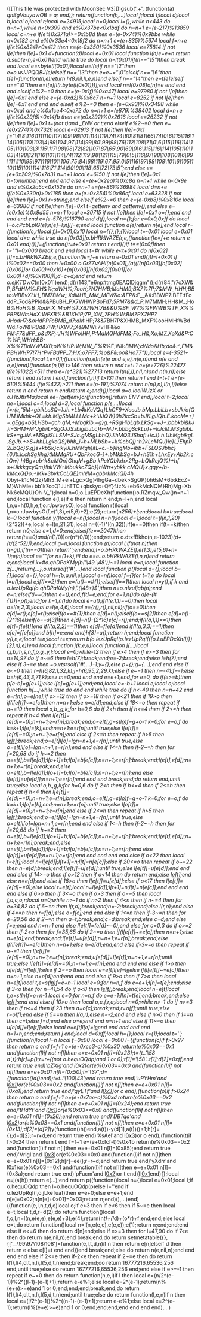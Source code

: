([[This file was protected with MoonSec V3]]):gsub('.+', (function(a) _qnBgVouyawQB = a; end)); return(function(h,...)local f;local t;local d;local b;local o;local r;local e=24915;local n=0;local l={};while n<443 do n=n+1;while n<0x399 and e%0x37be<0x1bdf do n=n+1 e=(e-217)%13859 local c=n+e if(e%0x371a)>=0x1b8d then e=(e-0x74)%0x9bbe while n<0x182 and e%0x33e4<0x19f2 do n=n+1 e=(e+835)%5674 local f=n+e if(e%0x824)>0x412 then e=(e-0x350)%0x3536 local e=75814 if not l[e]then l[e]=0x1 d=function(d)local e=0x01 local function l(n)e=e+n return d:sub(e-n,e-0x01)end while true do local n=l(0x01)if(n=="\5")then break end local e=r.byte(l(0x01))local e=l(e)if n=="\2"then e=o.wJJPQQBJ(e)elseif n=="\3"then e=e~="\0"elseif n=="\6"then t[e]=function(n,e)return h(8,nil,h,e,n)end elseif n=="\4"then e=t[e]elseif n=="\0"then e=t[e][l(r.byte(l(0x01)))];end local n=l(0x08)o[n]=e end end end elseif e%2~=0 then e=(e-0x1f)%0xa47f local e=97980 if not l[e]then l[e]=0x1 end else e=(e-0xd2)%0x6c7 n=n+1 local e=8252 if not l[e]then l[e]=0x1 end end end elseif e%2~=0 then e=(e+0x93)%0x3498 while n<0xa1 and e%0x1ce4<0xe72 do n=n+1 e=(e*879)%38402 local d=n+e if(e%0x29f6)<0x14fb then e=(e*0x292)%0x2616 local e=26232 if not l[e]then l[e]=0x1 t=(not t)and _ENV or t;end elseif e%2~=0 then e=(e*0x274)%0x7326 local e=62913 if not l[e]then l[e]=0x1 f="\4\8\116\111\110\117\109\98\101\114\119\74\74\80\81\81\66\74\0\6\115\116\114\105\110\103\4\99\104\97\114\99\80\99\98\76\112\108\71\0\6\115\116\114\105\110\103\3\115\117\98\98\72\82\107\87\65\90\69\0\6\115\116\114\105\110\103\4\98\121\116\101\114\74\112\119\98\121\115\79\0\5\116\97\98\108\101\6\99\111\110\99\97\116\101\106\75\84\68\119\67\95\0\5\116\97\98\108\101\6\105\110\115\101\114\116\71\114\90\90\118\65\72\73\5";end else e=(e+0x209)%0x7d31 n=n+1 local e=6150 if not l[e]then l[e]=0x1 b=tonumber;end end end else e=(e+0x2ea)%0xc8a n=n+1 while n<0x9e and e%0x2a5c<0x152e do n=n+1 e=(e+86)%36984 local d=n+e if(e%0x230a)>0x1185 then e=(e+0x354)%0x86cf local e=63328 if not l[e]then l[e]=0x1 r=string;end elseif e%2~=0 then e=(e-0xb8)%0x810c local e=63980 if not l[e]then l[e]=0x1 t=getfenv and getfenv();end else e=(e*0x1e)%0x9d55 n=n+1 local e=30715 if not l[e]then l[e]=0x1 o={};end end end end end e=(e-576)%16790 end d(f);local n={};for e=0x0,0xff do local l=o.cPcbLplG(e);n[e]=l;n[l]=e;end local function a(e)return n[e];end local r=(function(c,r)local f,l=0x01,0x10 local n={{},{},{}}local t=-0x01 local e=0x01 local d=c while true do n[0x03][o.bHRkWAZE(r,e,(function()e=f+e return e-0x01 end)())]=(function()t=t+0x01 return t end)()if t==(0x0f)then t=""l=0x000 break end end local t=#r while e<t+0x01 do n[0x02][l]=o.bHRkWAZE(r,e,(function()e=f+e return e-0x01 end)())l=l+0x01 if l%0x02==0x00 then l=0x00 o.GrZZvAHI(n[0x01],(a((((n[0x03][n[0x02][0x00]]or 0x00)*0x10)+(n[0x03][n[0x02][0x01]]or 0x00)+d)%0x100)));d=c+d;end end return o.ejKTDwC_(n[0x01])end);d(r(143,"e6np#tmg0EAQlDjqgm"));d(r(84,"r7oXW&P;_BFdHM%:FH&%;;oWH%;7ooH;7N7HMB;MoHM9;BX7%7P;7&MW_HHH;BBto:MBBvXHH_BM7BMw;,XdMHB_MM_MFW&o:&FP&_:F__&X:BBWP7:BFF:fFoddP_7od&PPld&&PBuBH_PX7WHWPBoFd7;_5PM7&&d_P_;M7MMH;HH&M_;HoB%__HoH%_B_XodF_:X_M:oH%):XB7WH:7B&&U%BF_W7%%FWWB%TF_X%%FBP&WmHdX:WFXB%&B1XHiP;7P_XW_7PH%W_:BM7PX7HP?JHodH7;&oHdPPFoBMB_d7:dM_:HP;7&&7BH7P&XHMB_MXF%ooHMH:WBdWd:_FoW&:PBd&7:W;HXW:7_;X&9MWi:7vHF&&o _FM:F7&dFP_p&dXP;:JH%WFo!HH;P:MdMQHdFM&;Fo_H&;Xo;M7_XoXd&P:C%%F;WHH;BB-X%%7BoWWMXB;oW%HP:W;MW_F%R_%F;W&:_BMW;cWdo&Hb;do&:^;FM&PBHWHP7!7H^PvFBdPP_7;HX;o7FF7;%o&F&;oo&Ho77"));local e=(-3521+(function()local t,e=0,1;(function(n,e)n(e(e and e,e),n(e,n)and n(e and e,e))end)(function(n,l)if t>146 then return n end t=t+1 e=(e+726)%22477 if(e%1022)<511 then e=(e*321)%27713 return l(n(l,l),n(l,n)and n(n,n))else return l end return l end,function(l,n)if t>131 then return l end t=t+1 e=(e-510)%5444 if(e%422)>211 then e=(e-191)%7074 return n(n(l,n),l(n,l))else return n end return n end)return e;end)())local a=o.iocIWJzX or o.HzJttrMa;local ee=(getfenv)or(function()return _ENV end);local t=2;local ne=1;local c=4;local d=3;local function p(s,...)local f=r(e,"5M+gbikLcSQ=}Jh.+Lb4kKcVQq}LhCF9+XccJb.bMp:LbiLb+sbJk/c{QUM.iMkhk+QL=kh.MigSbMLLLMc+k^JJQW}0h2kcSb=bJK.gJQh.E.kbcM=+}=.gEgg+bSLHSb=gch.gM,+Mbgkib.=g}g.+RSgHibLgb.LkSg=+J+.bbbkbi&kJ}i=SHM+M^JgbiiL+SgQJJS.ibigibJLc}b=MJ+.bbbgSckLu}+=kJcM.MSgbibLkS+=gJM.+MSgiiSLLSM=SJc.gMSgLbhQ}JihMQ3JShaf:+!cJ}.h.UhMgbikgL.SgJb.+>S+hbLLgkcQS}bhb_i+h+MLbSb=+k%cbQj}^h2kLcMQJ}ic_}L}EhpR2LbQc}S.g}s+kbSk}cikyJLhMMgh)itL+c.=b}ihgMb+ibb+FSLQSJbhc}{0Jb.k.chSg}ihg}tMkMgRU+QbFkocG-}+.bMkbSg=bJ+hS1h+LhxEy+Ab2k.c)Qw} h)Bg+ub^k&cMQn}GhqM+gBb kPcYQb}xh>2Rg+bQkRcjQ%}+hf s+UkkkgcyQm}!hkVW+MbukkcZQb}}hWtr+ybkk cMQU}x.gqy+/b-kMcxQ{}o.+Mk+3bvkCcLQE}mh!M+gbbrkMc!Qi}4h_ Obyi+k1cMQz}Mh3_M+ei+Lgc>Qg}4hgGa+dbek>SgQP}bh6sM+6b:kEcZ=M}WhMle+bb1k7coQ1JJhTTC+qbskyc+QY}f.iz%+eb6kMcNQM}Rh)Mg+XbNk6cMQU}Oh-V_");local n=0;o.LuEPDcXh(function()o.RZmqw_Qw()n=n+1 end)local function e(l,e)if e then return n end;n=l+n;end local l,n,u=h(0,h,e,f,o.rJpwbysO);local function r()local l,n=o.rJpwbysO(f,e(1,3),e(5,6)+2);e(2);return(n*256)+l;end;local k=true;local k=0 local function y()local e=n();local n=n();local d=1;local t=(l(n,1,20)*(2^32))+e;local e=l(n,21,31);local n=((-1)^l(n,32));if(e==0)then if(t==k)then return n*0;else e=1;d=0;end;elseif(e==2047)then return(t==0)and(n*(1/0))or(n*(0/0));end;return o.dtxfBkhc(n,e-1023)*(d+(t/(2^52)));end;local g=n;local function _(n)local l;if(not n)then n=g();if(n==0)then return'';end;end;l=o.bHRkWAZE(f,e(1,3),e(5,6)+n-1);e(n)local e=""for n=(1+k),#l do e=e..o.bHRkWAZE(l,n,n)end return e;end;local k=#o.qhDPaKMy(b('\49.\48'))~=1 local e=n;local function z(...)return{...},o.vtsrsoif('#',...)end local function p()local a={};local b={};local e={};local h={b,a,nil,e};local e=n()local f={}for t=1,e do local l=u();local e;if(l==2)then e=(u()~=#{});elseif(l==1)then local n=y();if k and o.lezUpRqI(o.qhDPaKMy(n),'.(\48+)$')then n=o.nIzuIjqb(n);end e=n;elseif(l==0)then e=_();end;f[t]=e;end;for e=1,n()do a[e-(#{1})]=p();end;for h=1,n()do local e=u();if(l(e,1,1)==0)then local o=l(e,2,3);local a=l(e,4,6);local e={r(),r(),nil,nil};if(o==0)then e[d]=r();e[c]=r();elseif(o==#{1})then e[d]=n();elseif(o==s[2])then e[d]=n()-(2^16)elseif(o==s[3])then e[d]=n()-(2^16)e[c]=r();end;if(l(a,1,1)==1)then e[t]=f[e[t]]end if(l(a,2,2)==1)then e[d]=f[e[d]]end if(l(a,3,3)==1)then e[c]=f[e[c]]end b[h]=e;end end;h[3]=u();return h;end;local function y(l,n,e)local t=n;local t=e;return b(o.lezUpRqI(o.lezUpRqI(({o.LuEPDcXh(l)})[2],n),e))end local function j(k,e,u)local function j(...)local r,j,b,m,s,n,f,p,g,_,y,l;local e=0;while-1<e do if e>2 then if e>4 then if e>=3 then for n=14,97 do if e~=6 then l=h(7);break;end;e=-2;break;end;else l=h(7);end else if 3~=e then _=o.vtsrsoif('#',...)-1;y={};else p={};g={...};end end else if e<=0 then r=h(6,82,1,32,k);j=h(6,95,2,29,k);else if e~=1 then n=-41;f=-1;else b=h(6,43,3,71,k);s=z m=0;end end end e=e+1;end;for e=0,_ do if(e>=b)then p[e-b]=g[e+1];else l[e]=g[e+1];end;end;local e=_-b+1 local e;local o;local function h(...)while true do end end while true do if n<-40 then n=n+42 end e=r[n];o=e[ne];if o>=12 then if o>=18 then if o<21 then if 19>o then if(l[e[t]]~=e[c])then n=n+1;else n=e[d];end;else if 18<=o then repeat if o~=19 then local o,b,_,g,k;for h=0,6 do if 2<h then if h<=4 then if 2<=h then repeat if h<4 then l[e[t]]=(e[d]~=0);n=n+1;e=r[n];break;end;o=e[t]_,g=s(l[o](a(l,o+1,e[d])))f=g+o-1 k=0;for e=o,f do k=k+1;l[e]=_[k];end;n=n+1;e=r[n];until true;else l[e[t]]=(e[d]~=0);n=n+1;e=r[n];end else if 2<=h then repeat if h>5 then l[e[t]]();break;end;o=e[t]l[o]=l[o](a(l,o+1,f))n=n+1;e=r[n];until true;else o=e[t]l[o]=l[o](a(l,o+1,f))n=n+1;e=r[n];end end else if 1<=h then if-2~=h then for f=20,68 do if h~=2 then o=e[t];b=l[e[d]];l[o+1]=b;l[o]=b[e[c]];n=n+1;e=r[n];break;end;l(e[t],e[d]);n=n+1;e=r[n];break;end;else o=e[t];b=l[e[d]];l[o+1]=b;l[o]=b[e[c]];n=n+1;e=r[n];end else l[e[t]]=u[e[d]];n=n+1;e=r[n];end end end break;end;do return end;until true;else local o,b,_,g,k;for h=0,6 do if 2<h then if h<=4 then if 2<=h then repeat if h<4 then l[e[t]]=(e[d]~=0);n=n+1;e=r[n];break;end;o=e[t]_,g=s(l[o](a(l,o+1,e[d])))f=g+o-1 k=0;for e=o,f do k=k+1;l[e]=_[k];end;n=n+1;e=r[n];until true;else l[e[t]]=(e[d]~=0);n=n+1;e=r[n];end else if 2<=h then repeat if h>5 then l[e[t]]();break;end;o=e[t]l[o]=l[o](a(l,o+1,f))n=n+1;e=r[n];until true;else o=e[t]l[o]=l[o](a(l,o+1,f))n=n+1;e=r[n];end end else if 1<=h then if-2~=h then for f=20,68 do if h~=2 then o=e[t];b=l[e[d]];l[o+1]=b;l[o]=b[e[c]];n=n+1;e=r[n];break;end;l(e[t],e[d]);n=n+1;e=r[n];break;end;else o=e[t];b=l[e[d]];l[o+1]=b;l[o]=b[e[c]];n=n+1;e=r[n];end else l[e[t]]=u[e[d]];n=n+1;e=r[n];end end end end end else if o<22 then local t=e[t];local n=l[e[d]];l[t+1]=n;l[t]=n[e[c]];else if 20<=o then repeat if o~=22 then n=e[d];break;end;l[e[t]]=u[e[d]];until true;else l[e[t]]=u[e[d]];end end end else if 14>=o then if o>12 then if o<14 then do return end;else l[e[t]]();end else n=e[d];end else if 16>o then l[e[t]]=u[e[d]];else if o<17 then l[e[t]]=(e[d]~=0);else local t=e[t];local n=l[e[d]];l[t+1]=n;l[t]=n[e[c]];end end end end else if 6>o then if 3<=o then if o>3 then if o==5 then local f,a,c,o,r;local n=0;while n>-1 do if n>2 then if 4<n then if n~=4 then for e=34,82 do if 6~=n then l(r,o);break;end;n=-2;break;end;else l(r,o);end else if 4==n then r=f[a];else o=f[c];end end else if 1<=n then if-3~=n then for e=20,56 do if 2~=n then a=t;break;end;c=d;break;end;else c=d;end else f=e;end end n=n+1 end else l[e[t]]=(e[d]~=0);end else for o=0,3 do if o>=2 then if-2<o then for f=35,65 do if 2~=o then if(l[e[t]]~=e[c])then n=n+1;else n=e[d];end;break;end;l[e[t]]=u[e[d]];n=n+1;e=r[n];break;end;else if(l[e[t]]~=e[c])then n=n+1;else n=e[d];end;end else if-3~=o then repeat if o~=1 then l[e[t]]=(e[d]~=0);n=n+1;e=r[n];break;end;u[e[d]]=l[e[t]];n=n+1;e=r[n];until true;else l[e[t]]=(e[d]~=0);n=n+1;e=r[n];end end end end else if 1>o then u[e[d]]=l[e[t]];else if 2==o then local e=e[t]l[e]=l[e](a(l,e+1,f))else if(l[e[t]]~=e[c])then n=n+1;else n=e[d];end;end end end else if 9>o then if 7>o then local n=e[t]local t,e=s(l[n](a(l,n+1,e[d])))f=e+n-1 local e=0;for n=n,f do e=e+1;l[n]=t[e];end;else if 3<o then for n=41,54 do if o<8 then l[e[t]]();break;end;local n=e[t]local t,e=s(l[n](a(l,n+1,e[d])))f=e+n-1 local e=0;for n=n,f do e=e+1;l[n]=t[e];end;break;end;else l[e[t]]();end end else if 10>o then local o,c,f,r,a;local n=0;while n>-1 do if n>=3 then if n<=4 then if 2<n then repeat if n>3 then a=o[c];break;end;r=o[f];until true;else r=o[f];end else if 5==n then l(a,r);else n=-2;end end else if n>0 then if 1==n then c=t;else f=d;end else o=e;end end n=n+1 end else if 11~=o then u[e[d]]=l[e[t]];else local e=e[t]l[e]=l[e](a(l,e+1,f))end end end end end n=1+n;end;end;return j end;local d=0xff;local h={};local r=(1);local t='';(function(n)local l=n local f=0x00 local e=0x00 l={(function(c)if f>0x27 then return c end f=f+1 e=(e+0xcc3-c)%0x30 return(e%0x03==0x1 and(function(l)if not n[l]then e=e+0x01 n[l]=(0x23);t={t..'\58 a',t};h[r]=p();r=r+((not o.hequOQdp)and 1 or 0);t[1]='\58'..t[1];d[2]=0xff;end return true end)'bZXlg'and l[0x2](0x36b+c))or(e%0x03==0x0 and(function(l)if not n[l]then e=e+0x01 n[l]=(0x50);t='\37';d={function()d()end};t=t..'\100\43';end return true end)'uPYHm'and l[0x1](c+0x214))or(e%0x03==0x2 and(function(l)if not n[l]then e=e+0x01 n[l]=(0xa1);end return true end)'gyETf'and l[0x3](c+0xe9))or c end),(function(o)if f>0x24 then return o end f=f+1 e=(e+0x7ae-o)%0xd return(e%0x03==0x2 and(function(l)if not n[l]then e=e+0x01 n[l]=(0x24);end return true end)'tHdYt'and l[0x1](0x149+o))or(e%0x03==0x0 and(function(l)if not n[l]then e=e+0x01 n[l]=(0x26);end return true end)'DBTqa'and l[0x2](o+0x346))or(e%0x03==0x1 and(function(l)if not n[l]then e=e+0x01 n[l]=(0x13);d[2]=(d[2]*(y(function()h()end,a(t))-y(d[1],a(t))))+1;h[r]={};d=d[2];r=r+d;end return true end)'XsAel'and l[0x3](o+0x15a))or o end),(function(t)if f>0x24 then return t end f=f+1 e=(e+0xfcf-t)%0x4b return(e%0x03==0x2 and(function(l)if not n[l]then e=e+0x01 n[l]=(0x85);end return true end)'VrlgI'and l[0x3](0x8f+t))or(e%0x03==0x0 and(function(l)if not n[l]then e=e+0x01 n[l]=(0x12);h[r]=ee();r=r+d;end return true end)'yXdrr'and l[0x1](t+0x293))or(e%0x03==0x1 and(function(l)if not n[l]then e=e+0x01 n[l]=(0x3a);end return true end)'pFucm'and l[0x2](t+0x1a2))or t end)}l[0x1](0x81)end){};local e=j(a(h));return e(...);end return p((function()local n={}local e=0x01;local l;if o.hequOQdp then l=o.hequOQdp(p)else l=''end if o.lezUpRqI(l,o.jLkeTuaf)then e=e+0;else e=e+1;end n[e]=0x02;n[n[e]+0x01]=0x03;return n;end)(),...)end)((function(e,l,n,t,d,o)local o;if e>3 then if e<6 then if 5~=e then local e=t;local t,d,r=d(2);do return function()local f,o,l,n=l(n,e(e,e),e(e,e)+3);e(4);return(n*t)+(l*d)+(o*r)+f;end;end;else local e=t;do return function()local n=l(n,e(e,e),e(e,e));e(1);return n;end;end;end else if e<=6 then do return d[n]end;else if e>=3 then for l=47,90 do if 7<e then do return n(e,nil,n);end break;end;do return setmetatable({},{['__\99\97\108\108']=function(e,l,t,d,n)if n then return e[n]elseif d then return e else e[l]=t end end})end break;end;else do return n(e,nil,n);end end end end else if 2<=e then if-2<e then repeat if 2~=e then do return l(1),l(4,d,t,n,l),l(5,d,t,n)end;break;end;do return 16777216,65536,256 end;until true;else do return 16777216,65536,256 end;end else if e>=-1 then repeat if e~=0 then do return function(n,e,l)if l then local e=(n/2^(e-1))%2^((l-1)-(e-1)+1);return e-e%1;else local e=2^(e-1);return(n%(e+e)>=e)and 1 or 0;end;end;end;break;end;do return l(1),l(4,d,t,n,l),l(5,d,t,n)end;until true;else do return function(l,e,n)if n then local e=(l/2^(e-1))%2^((n-1)-(e-1)+1);return e-e%1;else local e=2^(e-1);return(l%(e+e)>=e)and 1 or 0;end;end;end;end end end end),...)
